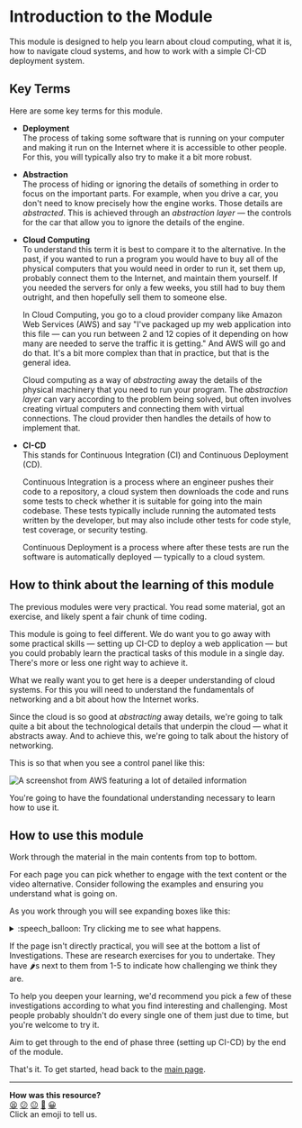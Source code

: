 # Introduction to the Module

This module is designed to help you learn about cloud computing, what it is, how
to navigate cloud systems, and how to work with a simple CI-CD deployment
system.

## Key Terms

Here are some key terms for this module.

* **Deployment**  
  The process of taking some software that is running on your computer and
  making it run on the Internet where it is accessible to other people. For
  this, you will typically also try to make it a bit more robust.

* **Abstraction**  
  The process of hiding or ignoring the details of something in order to focus
  on the important parts. For example, when you drive a car, you don't need to
  know precisely how the engine works. Those details are _abstracted_. This is
  achieved through an _abstraction layer_ — the controls for the car that allow
  you to ignore the details of the engine.

* **Cloud Computing**  
  To understand this term it is best to compare it to the alternative. In the
  past, if you wanted to run a program you would have to buy all of the physical
  computers that you would need in order to run it, set them up, probably
  connect them to the Internet, and maintain them yourself. If you needed the
  servers for only a few weeks, you still had to buy them outright, and then
  hopefully sell them to someone else.

  In Cloud Computing, you go to a cloud provider company like Amazon Web
  Services (AWS) and say "I've packaged up my web application into this file —
  can you run between 2 and 12 copies of it depending on how many are needed to
  serve the traffic it is getting." And AWS will go and do that. It's a bit more
  complex than that in practice, but that is the general idea.

  Cloud computing as a way of _abstracting_ away the details of the physical
  machinery that you need to run your program. The _abstraction layer_ can vary
  according to the problem being solved, but often involves creating virtual
  computers and connecting them with virtual connections. The cloud provider
  then handles the details of how to implement that.

* **CI-CD**  
  This stands for Continuous Integration (CI) and Continuous Deployment (CD).
  
  Continuous Integration is a process where an engineer pushes their code to a
  repository, a cloud system then downloads the code and runs some tests to
  check whether it is suitable for going into the main codebase. These tests
  typically include running the automated tests written by the developer, but
  may also include other tests for code style, test coverage, or security
  testing.

  Continuous Deployment is a process where after these tests are run the
  software is automatically deployed — typically to a cloud system.

## How to think about the learning of this module

The previous modules were very practical. You read some material, got an
exercise, and likely spent a fair chunk of time coding.

This module is going to feel different. We do want you to go away with some
practical skills — setting up CI-CD to deploy a web application — but you could
probably learn the practical tasks of this module in a single day. There's more
or less one right way to achieve it.

What we really want you to get here is a deeper understanding of cloud systems.
For this you will need to understand the fundamentals of networking and a bit
about how the Internet works.

Since the cloud is so good at _abstracting_ away details, we're going to talk
quite a bit about the technological details that underpin the cloud — what it
abstracts away. And to achieve this, we're going to talk about the history of
networking.

This is so that when you see a control panel like this:

![A screenshot from AWS featuring a lot of detailed
information](../resources/aws-screenshot.png)

You're going to have the foundational understanding necessary to learn how to
use it.

## How to use this module

Work through the material in the main contents from top to bottom.

For each page you can pick whether to engage with the text content or the video
alternative. Consider following the examples and ensuring you understand what is
going on.

As you work through you will see expanding boxes like this:

<details>
  <summary>:speech_balloon: Try clicking me to see what happens.</summary>

  ---

  Surprise!

  Sometimes these will provide a bit more context, extra challenge, answer
  questions you might have, or help you fix errors we suspect might come up for
  some learners.
  
  They are always optional. Open them if you want to or skip them if you don't.

  ---

</details>



If the page isn't directly practical, you will see at the bottom a list of
Investigations. These are research exercises for you to undertake. They have
:hot_pepper:s next to them from 1-5 to indicate how challenging we think they
are.

To help you deepen your learning, we'd recommend you pick a few of these
investigations according to what you find interesting and challenging. Most
people probably shouldn't do every single one of them just due to time, but
you're welcome to try it.

Aim to get through to the end of phase three (setting up CI-CD) by the end of
the module.

<!-- OMITTED -->

That's it. To get started, head back to the [main page](../README.md).


<!-- BEGIN GENERATED SECTION DO NOT EDIT -->

---

**How was this resource?**  
[😫](https://airtable.com/shrUJ3t7KLMqVRFKR?prefill_Repository=makersacademy%2Fcloud-deployment&prefill_File=00_introduction%2F01_introduction.md&prefill_Sentiment=😫) [😕](https://airtable.com/shrUJ3t7KLMqVRFKR?prefill_Repository=makersacademy%2Fcloud-deployment&prefill_File=00_introduction%2F01_introduction.md&prefill_Sentiment=😕) [😐](https://airtable.com/shrUJ3t7KLMqVRFKR?prefill_Repository=makersacademy%2Fcloud-deployment&prefill_File=00_introduction%2F01_introduction.md&prefill_Sentiment=😐) [🙂](https://airtable.com/shrUJ3t7KLMqVRFKR?prefill_Repository=makersacademy%2Fcloud-deployment&prefill_File=00_introduction%2F01_introduction.md&prefill_Sentiment=🙂) [😀](https://airtable.com/shrUJ3t7KLMqVRFKR?prefill_Repository=makersacademy%2Fcloud-deployment&prefill_File=00_introduction%2F01_introduction.md&prefill_Sentiment=😀)  
Click an emoji to tell us.

<!-- END GENERATED SECTION DO NOT EDIT -->
